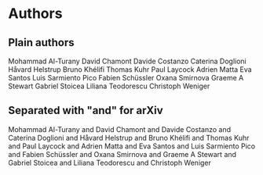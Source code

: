 # Authors

## Plain authors

Mohammad Al-Turany
David Chamont
Davide Costanzo
Caterina Doglioni
Håvard Helstrup
Bruno Khélifi
Thomas Kuhr
Paul Laycock
Adrien Matta
Eva Santos
Luis Sarmiento Pico
Fabien Schüssler
Oxana Smirnova
Graeme A Stewart
Gabriel Stoicea
Liliana Teodorescu
Christoph Weniger

## Separated with "and" for arXiv

Mohammad Al-Turany and David Chamont and Davide Costanzo and Caterina Doglioni and Håvard Helstrup and Bruno Khélifi and Thomas Kuhr and Paul Laycock and Adrien Matta and Eva Santos and Luis Sarmiento Pico and Fabien Schüssler and Oxana Smirnova and Graeme A Stewart and Gabriel Stoicea and Liliana Teodorescu and Christoph Weniger

